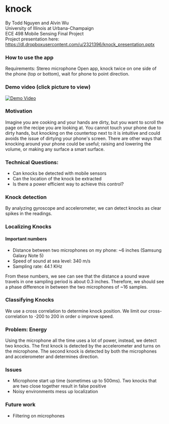 # knock
By Todd Nguyen and Alvin Wu  
University of Illinois at Urbana-Champaign  
ECE 498 Mobile Sensing Final Project  
Project presentation here: https://dl.dropboxusercontent.com/u/2321396/knock_presentation.pptx

### How to use the app
Requirements: Stereo microphone
Open app, knock twice on one side of the phone (top or bottom), wait for phone to point direction.

### Demo video (click picture to view)

[![Demo Video](https://img.youtube.com/vi/xmT30UUIg0w/0.jpg)](https://www.youtube.com/watch?v=xmT30UUIg0w)

### Motivation
Imagine you are cooking and your hands are dirty, but you want to scroll the page on the recipe you are looking at. You cannot touch your phone due to dirty hands, but knocking on the countertop next to it is intuitive and could avoids the issue of dirtying your phone's screen.
There are other ways that knocking around your phone could be useful; raising and lowering the volume, or making any surface a smart surface.

### Technical Questions:
* Can knocks be detected with mobile sensors
* Can the location of the knock be extracted
* Is there a power efficient way to achieve this control?

### Knock detection
By analyzing gyroscope and accelerometer, we can detect knocks as clear spikes in the readings.

### Localizing Knocks
#### Important numbers
* Distance between two microphones on my phone: ~6 inches (Samsung Galaxy Note 5)
* Speed of sound at sea level: 340 m/s
* Sampling rate: 44.1 KHz

From these numbers, we see can see that the distance a sound wave travels in one sampling period is about 0.3 inches.
Therefore, we should see a phase difference in between the two microphones of ~16 samples.

### Classifying Knocks
We use a cross correlation to determine knock position. We limit our cross-correlation to -200 to 200 in order o improve speed.

### Problem: Energy
Using the microphone all the time uses a lot of power, instead, we detect two knocks. The first knock is detected by the accelerometer and turns on the microphone. The second knock is detected by both the microphones and accelerometer and determines direction.

### Issues
* Microphone start up time (sometimes up to 500ms). Two knocks that are two close together result in false positive
* Noisy environments mess up localization

### Future work
* Filtering on microphones

